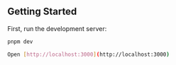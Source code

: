 ## Getting Started

First, run the development server:

```bash
pnpm dev

Open [http://localhost:3000](http://localhost:3000)
```
